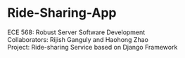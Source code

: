 # Ride-Sharing-App

ECE 568: Robust Server Software Development  
Collaborators: Rijish Ganguly and Haohong Zhao   
Project: Ride-sharing Service based on Django Framework  